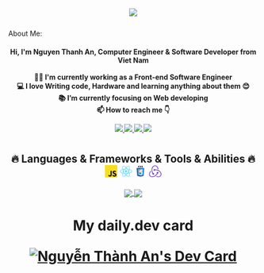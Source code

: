 <h1 align="center">
  <a href="https://git.io/typing-svg">
    <img src="https://readme-typing-svg.herokuapp.com/?lines=Hello+,+This+is+An;Nice+to+meet+you+%F0%9F%91%8B&center=true&size=30">
  </a>
</h1>
About Me:
<h4>
    <p align="center">
        Hi, I'm Nguyen Thanh An, Computer Engineer & Software Developer from Viet Nam
        <br>
        <br>
        👨‍🎓 I'm currently working as a Front-end Software Engineer
        <br>
        💻 I love Writing code, Hardware and learning anything about them 😊
        <br>
        📚 I’m currently focusing on Web developing
        <br>
          📫 How to reach me 👇
    </p>
    <p align="center">
      <a href="https://www.linkedin.com/in/nguy%E1%BB%85n-th%C3%A0nh-an-8905b423a/">
        <img src="https://img.shields.io/badge/linkedin-%230077B5.svg?&style=for-the-badge&logo=linkedin&logoColor=white" height=23>
      </a>
      <a href="mailto:sunthanhan1308@gmail.com">
        <img src="https://img.shields.io/badge/Gmail-D14836?style=for-the-badge&logo=gmail&logoColor=white" height=23>
      </a>
      <a href="https://www.facebook.com/meomattroi1308/">
        <img src="https://img.shields.io/badge/Facebook-1877F2?style=for-the-badge&logo=facebook&logoColor=white" height=23>
      </a> 
      <a href="https://github.com/nguyenthanhan1308/">
        <img src="https://img.shields.io/badge/GitHub-100000?style=for-the-badge&logo=github&logoColor=white" height=23>
      </a>
    </p>
</h4>
<h1></h1>
<h2 align="center">
  🔥 Languages & Frameworks & Tools & Abilities 🔥
  <br>
  <code><img title="Javascript" height="25" src="images/javascript.svg"></code>
  <code><img title="React" height="25" src="images/react-original.svg"></code>
  <code><img title="Css" height="25" src="images/css.svg"></code>
  <code><img title="Redux" height="25" src="images/redux.svg"></code>
</h2>
<p align="center">
  <a href="https://github.com/nguyenthanhan1308/mefo-music">
    <img width=300 align="center" src="https://github-readme-stats.vercel.app/api/pin/?username=nguyenthanhan1308&repo=mefo-music&title_color=ffffff&text_color=c9cacc&icon_color=2bbc8a&bg_color=1d1f21" />
  </a>   
  
  <a href="https://github.com/nguyenthanhan1308/mefo-blog">
    <img width=300 align="center" src="https://github-readme-stats.vercel.app/api/pin/?username=nguyenthanhan1308&repo=mefo-blog&title_color=ffffff&text_color=c9cacc&icon_color=2bbc8a&bg_color=1d1f21" />
  </a>    

</p>
<h1 align="center">
    <p align="center">
        My daily.dev card
    </p>
    <a href="https://app.daily.dev/MefoBeso">
        <img src="https://api.daily.dev/devcards/0cd9d07721c2446582dbcce8823aadf0.png?r=dka" width="200" alt="Nguyễn Thành An's Dev Card"/>
    </a>
</h1>

